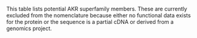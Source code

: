 This table lists potential AKR superfamily members. These are currently excluded
from the nomenclature because either no functional data exists for the protein
or the sequence is a partial cDNA or derived from a genomics project.
